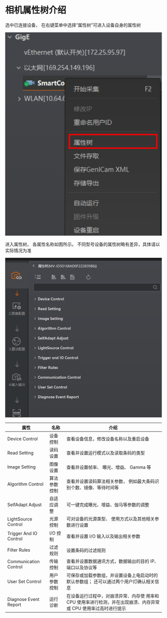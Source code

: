# 相机属性树介绍

选中已连接设备， 在右键菜单中选择“属性树”可进入设备自身的属性树

![](<.gitbook/assets/image (105).png>)

进入属性树， 各属性名称如图所示。 不同型号设备的属性树略有差异，具体请以实际情况为准

![](<.gitbook/assets/image (106).png>)

| 属性                     | 名称     | 介绍                                                             |
| ---------------------- | ------ | -------------------------------------------------------------- |
| Device Control         | 设备控制   | 查看设备信息，修改设备名称以及重启设备                                            |
| Read Setting           | 读码设置   | 查看并设置运行模式以及读取条码的类型                                             |
| Image Setting          | 图像设置   | 查看并设置帧率、 曝光、增益、 Gamma 等                                        |
| Algorithm Control      | 算法参数控制 | 查看并设置读码算法相关参数， 例如最大条码识别个数、镜像、等待时间等                             |
| SelfAdapt Adjust       | 自适应调整  | 可一键完成曝光、增益、伽马等参数的调整                                            |
| LightSource Control    | 光源控制   | 可对设备的光源类型、 使用方式以及其他相关参数进行设置                                    |
| Trigger And IO Control | I/O 控制 | 查看并设置 I/O 输入以及输出相关参数                                           |
| Filter Rules           | 过滤规则   | 设置条码的过滤规则                                                      |
| Communication Control  | 传输控制   | 查看并设置数据通讯方式，数据输出的目的 IP、 端口以及协议等                                |
| User Set Control       | 用户参数控制 | 可保存或加载参数组，并设置设备上电启动时的默认参数组； 还可以通过两个用户灯确认相关信息                   |
| Diagnose Event Report  | 运行诊断   | 在设备运行过程中，对崩溃异常、内存使 用率和 CPU 使用率进行检测，并在出现崩溃、内存异常或 CPU 使用率过高时进行提示 |

